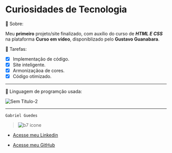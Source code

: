 # Curiosidades de Tecnologia


🔖 Sobre:

Meu **primeiro** projeto/site finalizado, com auxílio do curso de  _**HTML E CSS**_ na plataforma **Curso em vídeo**, disponiblizado pelo **Gustavo Guanabara**.

 📑 Tarefas: 
  
  - [x] Implementação de código.
  - [x] Site inteligente.
  - [x] Armonizaçãoa de cores.
  - [x] Código otimizado.

***

🚀 Linguagem de programção usada:

![Sem Título-2](https://github.com/user-attachments/assets/43b6120d-6e61-44d1-a68b-56b7459b4e36)








***

    Gabriel Guedes


> ![b7 icone](https://github.com/user-attachments/assets/5ff168ec-fe6e-430f-aa16-171a5d226c34)



* [Acesse meu Linkedin](https://www.linkedin.com/in/gabriel-guedes-391155264/)

* [Acesse meu GitHub](https://github.com/byelziin)



